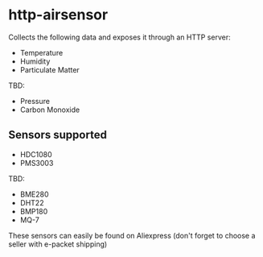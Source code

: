# http-airsensor
Collects the following data and exposes it through an HTTP server:
* Temperature
* Humidity
* Particulate Matter

TBD:
* Pressure
* Carbon Monoxide


## Sensors supported
* HDC1080
* PMS3003 

TBD:
* BME280
* DHT22
* BMP180
* MQ-7

These sensors can easily be found on Aliexpress (don't forget to choose a seller with e-packet shipping)
